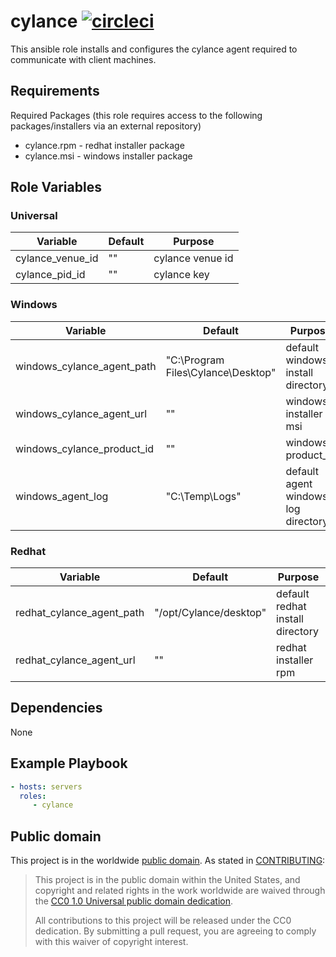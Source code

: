 cylance [![circleci](https://circleci.com/gh/GSA/ansible-cylance.svg?style=svg)](https://circleci.com/gh/GSA/ansible-cylance)
=========

This ansible role installs and configures the cylance agent required to communicate with client machines.

Requirements
------------

Required Packages (this role requires access to the following packages/installers via an external repository)
- cylance.rpm - redhat installer package
- cylance.msi - windows installer package

Role Variables
--------------

### Universal

| Variable | Default | Purpose |
| ------ | ------ | ------ |
| cylance_venue_id | "" | cylance venue id |
| cylance_pid_id | "" | cylance key |

### Windows

| Variable | Default | Purpose |
| ------ | ------ | ------ |
| windows_cylance_agent_path | "C:\\Program Files\\Cylance\\Desktop" | default windows install directory |
| windows_cylance_agent_url | "" | windows installer msi |
| windows_cylance_product_id | "" | windows product_id |
| windows_agent_log | "C:\Temp\Logs" | default agent windows log directory |

### Redhat

| Variable | Default | Purpose |
| ------ | ------ | ------ |
| redhat_cylance_agent_path | "/opt/Cylance/desktop" | default redhat install directory |
| redhat_cylance_agent_url | "" | redhat installer rpm |

Dependencies
------------

None

Example Playbook
----------------

```yaml
- hosts: servers
  roles:
     - cylance
```

Public domain
-------------

This project is in the worldwide [public domain](LICENSE.md). As stated in [CONTRIBUTING](CONTRIBUTING.md):

> This project is in the public domain within the United States, and copyright and related rights in the work worldwide are waived through the [CC0 1.0 Universal public domain dedication](https://creativecommons.org/publicdomain/zero/1.0/).
>
> All contributions to this project will be released under the CC0 dedication. By submitting a pull request, you are agreeing to comply with this waiver of copyright interest.
